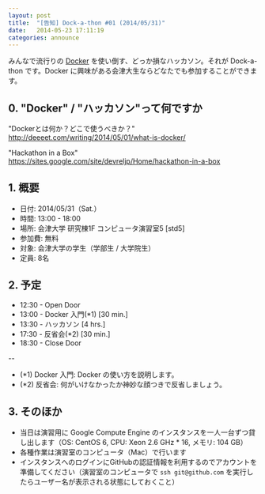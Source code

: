 ```yaml
---
layout: post
title:  "[告知] Dock-a-thon #01 (2014/05/31)"
date:   2014-05-23 17:11:19
categories: announce
---
```


みんなで流行りの [Docker](https://www.docker.io/) を使い倒す、どっか損なハッカソン。それが Dock-a-thon です。Docker に興味がある会津大生ならどなたでも参加することができます。

## 0. "Docker" / "ハッカソン"って何ですか
"Dockerとは何か？どこで使うべきか？"
http://deeeet.com/writing/2014/05/01/what-is-docker/

"Hackathon in a Box"
https://sites.google.com/site/devreljp/Home/hackathon-in-a-box

## 1. 概要

* 日付: 2014/05/31（Sat.）
* 時間: 13:00 - 18:00
* 場所: 会津大学 研究棟1F コンピュータ演習室5 [std5]
* 参加費: 無料
* 対象: 会津大学の学生（学部生 / 大学院生）
* 定員: 8名

## 2. 予定

* 12:30 - Open Door
* 13:00 - Docker 入門(*1) [30 min.]
* 13:30 - ハッカソン [4 hrs.]
* 17:30 - 反省会(*2) [30 min.]
* 18:30 - Close Door

--

* (*1) Docker 入門: Docker の使い方を説明します。
* (*2) 反省会: 何がいけなかったか神妙な顔つきで反省しましょう。

## 3. そのほか
* 当日は演習用に Google Compute Engine のインスタンスを一人一台ずつ貸し出します（OS: CentOS 6, CPU: Xeon 2.6 GHz * 16, メモリ: 104 GB）
* 各種作業は演習室のコンピュータ（Mac）で行います
* インスタンスへのログインにGitHubの認証情報を利用するのでアカウントを準備してください（演習室のコンピュータで `ssh git@github.com` を実行したらユーザー名が表示される状態にしておくこと）
